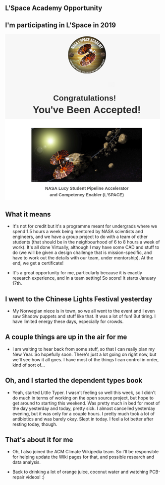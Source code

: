 ## L'Space Academy Opportunity

## I'm participating in L'Space in 2019

<img src="/images/GSoc_/lspace1.png" width="500">

## What it means

- It's not for credit but it's a programme meant for undergrads where we spend 
  1.5 hours a week being mentored by NASA scientists and engineers, and 
  we have a group project to do with a team of other students (that should be
  in the neighbourhood of 6 to 8 hours a week of work). It's all done Virtually,
  although I may have some CAD and stuff to do (we will be given a design challenge
  that is mission-specific, and have to work out the details with our team, under
  mentorship). At the end, we get a certificate! 
  
- It's a great opportunity for me, particularly because it is exactly research
  experience, and in a team setting! So score! It starts January 17th.
  
## I went to the Chinese Lights Festival yesterday

- My Norwegian niece is in town, so we all went to the event and I even saw 
  Shadow puppets and stuff like that. It was a lot of fun! But tiring. I have limited energy these days,
  especially for crowds.
  
## A couple things are up in the air for me

- I am waiting to hear back from some stuff, so that I can really plan my New Year.
  So hopefully soon. There's just a lot going on right now, but we'll see how it all
  goes. I have most of the things I can control in order, kind of sort of...
  
## Oh, and I started the dependent types book

- Yeah, started Little Typer. I wasn't feeling so well this week, so I didn't do much
  in terms of working on the open source project, but hope to get around to starting this weekend.
  Was pretty much in bed for most of the day yesterday and today, pretty sick. I almost cancelled
  yesterday evening, but it was only for a couple hours. I pretty much took a lot of antibiotics
  and was barely okay. Slept in today. I feel a lot better after resting today, though.
  
## That's about it for me

- Oh, I also joined the ACM Climate Wikipedia team. So I'll be responsible for helping update 
  the Wiki pages for that, and possible research and data analysis. 

- Back to drinking a lot of orange juice, coconut water and watching PCB-repair videos! :)

